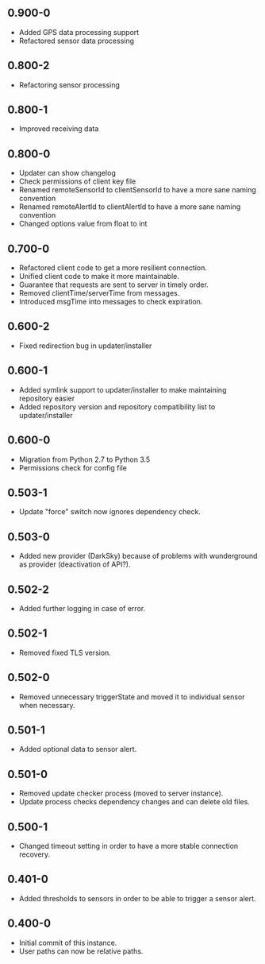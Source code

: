 ## 0.900-0

* Added GPS data processing support
* Refactored sensor data processing

## 0.800-2

* Refactoring sensor processing

## 0.800-1

* Improved receiving data

## 0.800-0

* Updater can show changelog
* Check permissions of client key file
* Renamed remoteSensorId to clientSensorId to have a more sane naming convention
* Renamed remoteAlertId to clientAlertId to have a more sane naming convention
* Changed options value from float to int

## 0.700-0

* Refactored client code to get a more resilient connection.
* Unified client code to make it more maintainable.
* Guarantee that requests are sent to server in timely order.
* Removed clientTime/serverTime from messages.
* Introduced msgTime into messages to check expiration.

## 0.600-2

* Fixed redirection bug in updater/installer

## 0.600-1

* Added symlink support to updater/installer to make maintaining repository easier
* Added repository version and repository compatibility list to updater/installer 

## 0.600-0

* Migration from Python 2.7 to Python 3.5
* Permissions check for config file

## 0.503-1

* Update "force" switch now ignores dependency check.

## 0.503-0

* Added new provider (DarkSky) because of problems with wunderground as provider (deactivation of API?).

## 0.502-2

* Added further logging in case of error.

## 0.502-1

* Removed fixed TLS version.

## 0.502-0

* Removed unnecessary triggerState and moved it to individual sensor when necessary.

## 0.501-1

* Added optional data to sensor alert.

## 0.501-0

* Removed update checker process (moved to server instance).
* Update process checks dependency changes and can delete old files.

## 0.500-1

* Changed timeout setting in order to have a more stable connection recovery.

## 0.401-0

* Added thresholds to sensors in order to be able to trigger a sensor alert.

## 0.400-0

* Initial commit of this instance.
* User paths can now be relative paths.
